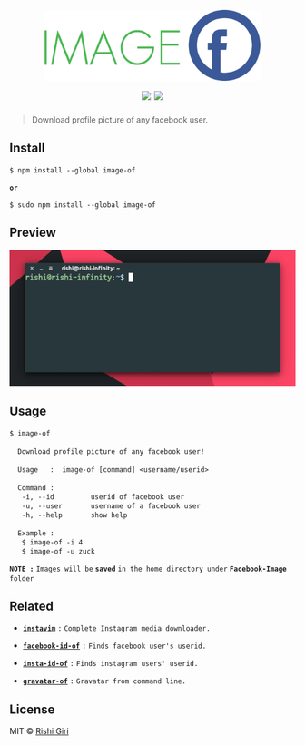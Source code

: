 <h1 align="center">
<br>
<img width="380" height="125" src="https://raw.githubusercontent.com/CodeDotJS/image-of/master/media/fb.png"></img>
<br>
<img src="https://travis-ci.org/CodeDotJS/image-of.svg?branch=master">
<img src="https://camo.githubusercontent.com/b9d624cb37169bb3e06fd6deddabfff02b5e43be/68747470733a2f2f696d672e736869656c64732e696f2f62616467652f636f64655f7374796c652d584f2d3565643963372e737667">
</h1>

> Download profile picture of any facebook user.

## Install

```
$ npm install --global image-of
```
__`or`__
```
$ sudo npm install --global image-of
```

## Preview

<p align="center">
<img src="https://raw.githubusercontent.com/CodeDotJS/image-of/master/media/fb.gif">
</p>

## Usage

```
$ image-of

  Download profile picture of any facebook user!

  Usage   :  image-of [command] <username/userid>

  Command :
   -i, --id         userid of facebook user
   -u, --user       username of a facebook user
   -h, --help       show help

  Example :
   $ image-of -i 4
   $ image-of -u zuck

```

__`NOTE :`__ `Images will be` __`saved`__ `in the home directory under` __`Facebook-Image`__ `folder`

## Related

 - __[`instavim`](https://github.com/CodeDotJS/instavim)__ `:` `Complete Instagram media downloader.`

 - __[`facebook-id-of`](https://github.com/CodeDotJS/facebook-id-of)__ `:` `Finds facebook user's userid.`

 - __[`insta-id-of`](https://github.com/CodeDotJS/instagram-id-of)__ `:` `Finds instagram users' userid.`

 - __[`gravatar-of`](https://github.com/CodeDotJS/gravatar-of)__ `:` `Gravatar from command line.`


## License

MIT © [Rishi Giri](http://rishigiri.com)
